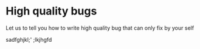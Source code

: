 # High quality bugs
Let us to tell you how to write high quality bug that can only fix by your self



sadfghjkl;'
;lkjhgfd
